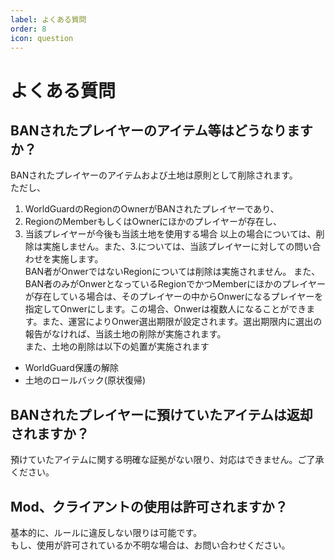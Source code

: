 ```yaml
---
label: よくある質問
order: 8
icon: question
---
```

# よくある質問

## BANされたプレイヤーのアイテム等はどうなりますか？

BANされたプレイヤーのアイテムおよび土地は原則として削除されます。  
ただし、
1. WorldGuardのRegionのOwnerがBANされたプレイヤーであり、
2. RegionのMemberもしくはOwnerにほかのプレイヤーが存在し、
3. 当該プレイヤーが今後も当該土地を使用する場合
以上の場合については、削除は実施しません。また、3.については、当該プレイヤーに対しての問い合わせを実施します。  
BAN者がOnwerではないRegionについては削除は実施されません。
また、BAN者のみがOnwerとなっているRegionでかつMemberにほかのプレイヤーが存在している場合は、そのプレイヤーの中からOnwerになるプレイヤーを指定してOnwerにします。この場合、Onwerは複数人になることができます。また、運営によりOnwer選出期限が設定されます。選出期限内に選出の報告がなければ、当該土地の削除が実施されます。  
また、土地の削除は以下の処置が実施されます
- WorldGuard保護の解除
- 土地のロールバック(原状復帰)

## BANされたプレイヤーに預けていたアイテムは返却されますか？

預けていたアイテムに関する明確な証拠がない限り、対応はできません。ご了承ください。

## Mod、クライアントの使用は許可されますか？

基本的に、ルールに違反しない限りは可能です。  
もし、使用が許可されているか不明な場合は、お問い合わせください。